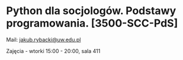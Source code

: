 # Python dla socjologów. Podstawy programowania. [3500-SCC-PdS]

Mail: jakub.rybacki@uw.edu.pl

Zajęcia - wtorki 15:00 - 20:00, sala 411

